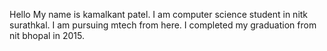 Hello My name is kamalkant patel.
I am computer science student in nitk surathkal.
I am pursuing mtech from here.
I completed my graduation from nit bhopal in 2015.
